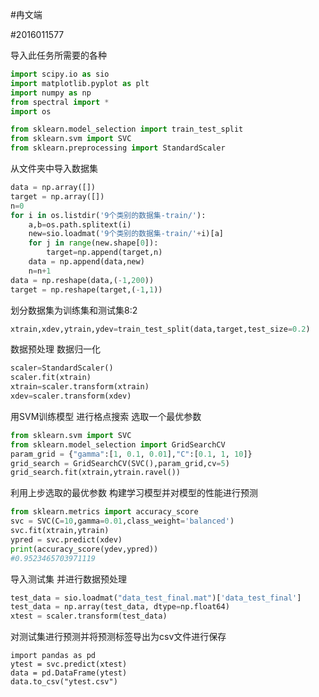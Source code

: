 #冉文端

#2016011577

导入此任务所需要的各种

```python
import scipy.io as sio
import matplotlib.pyplot as plt
import numpy as np
from spectral import *
import os

from sklearn.model_selection import train_test_split
from sklearn.svm import SVC
from sklearn.preprocessing import StandardScaler
```

从文件夹中导入数据集

```python
data = np.array([])
target = np.array([])
n=0
for i in os.listdir('9个类别的数据集-train/'):
    a,b=os.path.splitext(i)
    new=sio.loadmat('9个类别的数据集-train/'+i)[a]
    for j in range(new.shape[0]):
        target=np.append(target,n)
    data = np.append(data,new)
    n=n+1
data = np.reshape(data,(-1,200))
target = np.reshape(target,(-1,1))
```

划分数据集为训练集和测试集8:2

```python
xtrain,xdev,ytrain,ydev=train_test_split(data,target,test_size=0.2)
```

数据预处理 数据归一化

```PYTHON
scaler=StandardScaler()
scaler.fit(xtrain)
xtrain=scaler.transform(xtrain)
xdev=scaler.transform(xdev)
```

用SVM训练模型 进行格点搜索 选取一个最优参数

```py
from sklearn.svm import SVC
from sklearn.model_selection import GridSearchCV
param_grid = {"gamma":[1, 0.1, 0.01],"C":[0.1, 1, 10]}
grid_search = GridSearchCV(SVC(),param_grid,cv=5) 
grid_search.fit(xtrain,ytrain.ravel()) 
```

利用上步选取的最优参数 构建学习模型并对模型的性能进行预测

```py
from sklearn.metrics import accuracy_score
svc = SVC(C=10,gamma=0.01,class_weight='balanced')
svc.fit(xtrain,ytrain)
ypred = svc.predict(xdev)
print(accuracy_score(ydev,ypred))
#0.9523465703971119
```

导入测试集 并进行数据预处理

```py
test_data = sio.loadmat("data_test_final.mat")['data_test_final']
test_data = np.array(test_data, dtype=np.float64)
xtest = scaler.transform(test_data)
```

对测试集进行预测并将预测标签导出为csv文件进行保存

```pytho
import pandas as pd
ytest = svc.predict(xtest)
data = pd.DataFrame(ytest)
data.to_csv("ytest.csv")
```

